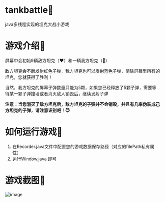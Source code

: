 # tankbattle💫
java多线程实现的坦克大战小游戏

# 游戏介绍🍳

屏幕中会初始9辆敌方坦克（❤️）和一辆我方坦克（💙）

敌方坦克会不断发射红色子弹，我方坦克也可以发射蓝色子弹，清除屏幕里所有的坦克，您就获得了胜利！

当然，我方坦克的屏幕子弹数量只能为5颗，如果您已经释放了5颗子弹，需要等待某一颗子弹撞墙或者消灭敌人销毁后，继续发射子弹

**注意：当您消灭了敌方坦克后，敌方坦克的子弹并不会销毁，并且有几率伪装成己方坦克的子弹，请注意识别吧！😈**

# 如何运行游戏🐼

1. 在Recorder.java文件中配置您的游戏数据保存路径（对应的filePath私有属性）
2. 运行Window.java 即可

# 游戏截图🎈
![image](https://user-images.githubusercontent.com/76278560/183243569-2899bfcd-a5ea-4fd0-9145-bd361e9dbcca.png)

